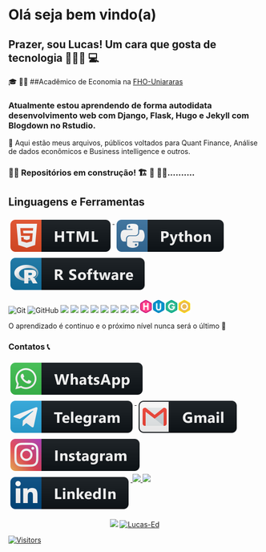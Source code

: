 # Olá seja bem vindo(a)


## Prazer, sou Lucas! Um cara que gosta de tecnologia 👨🏻‍💻 💻


🎓  👨‍🎓 ##Acadêmico de Economia na [FHO-Uniararas](http://www.uniararas.br/)

### Atualmente estou aprendendo de forma autodidata desenvolvimento web com Django, Flask, Hugo e Jekyll com Blogdown no Rstudio.

💾 Aqui estão meus arquivos, públicos voltados para Quant Finance, Análise de dados econômicos e Business intelligence e outros.

### 🚧🚧 Repositórios em construção! 🏗 👷 🧱🚧..........
## Linguagens e Ferramentas

<a href="#">
    <img src="svg/languages/html.svg" alt="html" style="vertical-align:top; margin:6px 4px">
  </a> 


 <a href="#">
    <img src="svg/languages/python.svg" alt="python" style="vertical-align:top; margin:6px 4px">
  </a>  


 <a href="#">
    <img src="svg/languages/rsoftware.svg" alt="rsoftware" style="vertical-align:top; margin:6px 4px">
  </a>   

![Git](https://img.shields.io/badge/-Git-black?style=flat-square&logo=git) 
![GitHub](https://img.shields.io/badge/-GitHub-181717?style=flat-square&logo=github)
  <img src="https://img.shields.io/badge/Jupyter-F37626.svg?&style=for-the-badge&logo=Jupyter&logoColor=white" /> <img src="https://img.shields.io/badge/Markdown-000000?style=for-the-badge&logo=markdown&logoColor=white" /> <img src="https://img.shields.io/badge/Django-092E20?style=for-the-badge&logo=django&logoColor=white" /> <img src="https://img.shields.io/badge/Flask-000000?style=for-the-badge&logo=flask&logoColor=white" /> <img src="https://img.shields.io/badge/Netlify-00C7B7?style=for-the-badge&logo=netlify&logoColor=white" /> <img src="https://img.shields.io/badge/conda-342B029.svg?&style=for-the-badge&logo=anaconda&logoColor=white"/> <img src="https://img.shields.io/badge/Jekyll-CC0000?style=for-the-badge&logo=Jekyll&logoColor=white"/> <img src="https://img.shields.io/badge/PowerBI-F2C811?style=for-the-badge&logo=Power%20BI&logoColor=black"/> <img src="https://raw.githubusercontent.com/gohugoio/gohugoioTheme/master/static/images/hugo-logo-wide.svg?sanitize=true" alt="Hugo" width="100">

O aprendizado é continuo e o próximo nível nunca será o último 🚀 

### Contatos 📞

<a href="https://bit.ly/3uMmzeI">
    <img src="svg/social/whatsapp.svg"  alt="whatsapp" style="vertical-align:top; margin:6px 4px">
  </a>

  <a href="https://bit.ly/2QjsTeT">
    <img src="svg/social/telegram.svg"  alt="telegram" style="vertical-align:top; margin:6px 4px">
  </a> 

  <a href="mailto:lucas.eduuardoo@alunos.fho.edu.br">
    <img src="svg/social/gmail.svg"  alt="gmail" style="vertical-align:top; margin:6px 4px">
  </a>  

<a href="https://bit.ly/3ybr0Sj">
    <img src="svg/social/instagram.svg"   alt="instagram" style="vertical-align:top; margin:6px 4px">
  </a>  

<a href="https://bit.ly/2RU9X6B">
    <img src="svg/social/linkedin.svg"  alt="linkedin" style="vertical-align:top; margin:6px 4px">
  </a>  

<a href="https://bit.ly/33L8m5P">
<img src="https://img.shields.io/badge/Facebook-1877F2?style=for-the-badge&logo=facebook&logoColor=white" /> </a>


<img src="https://img.shields.io/badge/Discord-7289DA?style=for-the-badge&logo=discord&logoColor=white" />


  
<p align = "center">
  <a href="https://github.com/Lucas-Ed "><img src="https://github-readme-stats.vercel.app/api/top-langs/?username=Lucas-Ed&layout=compact&theme=dark"/></a> 
  <a href="https://github.com/Lucas-Ed "><img src="https://github-readme-stats.vercel.app/api?username=Lucas-Ed&show_icons=true&theme=dark&include_all_commits=true&count_private=true" alt="Lucas-Ed"/></a>
</p>

[![Visitors](https://visitor-badge.glitch.me/badge?page_id=github/Lucas-Ed)](https://github.com/Lucas-Ed)














